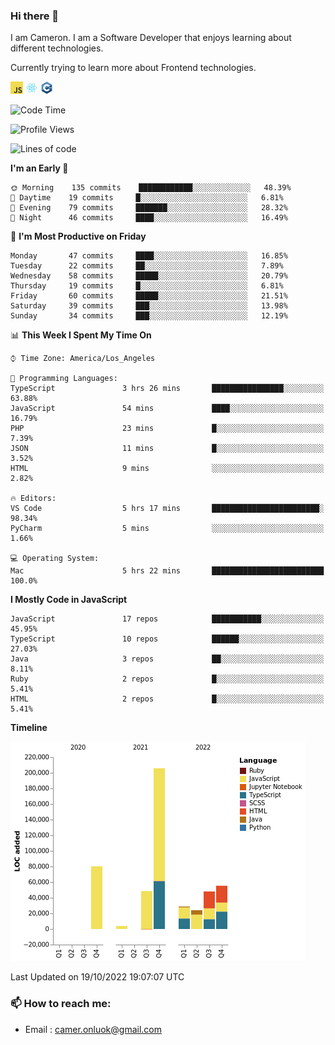 ### Hi there 👋

I am Cameron. I am a Software Developer that enjoys learning about different technologies.

Currently trying to learn more about Frontend technologies.


<code><img height="20" src="https://raw.githubusercontent.com/github/explore/80688e429a7d4ef2fca1e82350fe8e3517d3494d/topics/javascript/javascript.png"></code>
<code><img height="20" src="https://raw.githubusercontent.com/github/explore/80688e429a7d4ef2fca1e82350fe8e3517d3494d/topics/react/react.png"></code>
<code><img height="20" src="https://raw.githubusercontent.com/github/explore/80688e429a7d4ef2fca1e82350fe8e3517d3494d/topics/cpp/cpp.png"></code>



<!--START_SECTION:waka-->
![Code Time](http://img.shields.io/badge/Code%20Time-547%20hrs%2050%20mins-blue)

![Profile Views](http://img.shields.io/badge/Profile%20Views-1-blue)

![Lines of code](https://img.shields.io/badge/From%20Hello%20World%20I%27ve%20Written-494%20Thousand%20lines%20of%20code-blue)

**I'm an Early 🐤** 

```text
🌞 Morning    135 commits    ████████████░░░░░░░░░░░░░   48.39% 
🌆 Daytime    19 commits     █░░░░░░░░░░░░░░░░░░░░░░░░   6.81% 
🌃 Evening    79 commits     ███████░░░░░░░░░░░░░░░░░░   28.32% 
🌙 Night      46 commits     ████░░░░░░░░░░░░░░░░░░░░░   16.49%

```
📅 **I'm Most Productive on Friday** 

```text
Monday       47 commits     ████░░░░░░░░░░░░░░░░░░░░░   16.85% 
Tuesday      22 commits     ██░░░░░░░░░░░░░░░░░░░░░░░   7.89% 
Wednesday    58 commits     █████░░░░░░░░░░░░░░░░░░░░   20.79% 
Thursday     19 commits     █░░░░░░░░░░░░░░░░░░░░░░░░   6.81% 
Friday       60 commits     █████░░░░░░░░░░░░░░░░░░░░   21.51% 
Saturday     39 commits     ███░░░░░░░░░░░░░░░░░░░░░░   13.98% 
Sunday       34 commits     ███░░░░░░░░░░░░░░░░░░░░░░   12.19%

```


📊 **This Week I Spent My Time On** 

```text
⌚︎ Time Zone: America/Los_Angeles

💬 Programming Languages: 
TypeScript               3 hrs 26 mins       ████████████████░░░░░░░░░   63.88% 
JavaScript               54 mins             ████░░░░░░░░░░░░░░░░░░░░░   16.79% 
PHP                      23 mins             █░░░░░░░░░░░░░░░░░░░░░░░░   7.39% 
JSON                     11 mins             █░░░░░░░░░░░░░░░░░░░░░░░░   3.52% 
HTML                     9 mins              ░░░░░░░░░░░░░░░░░░░░░░░░░   2.82%

🔥 Editors: 
VS Code                  5 hrs 17 mins       ████████████████████████░   98.34% 
PyCharm                  5 mins              ░░░░░░░░░░░░░░░░░░░░░░░░░   1.66%

💻 Operating System: 
Mac                      5 hrs 22 mins       █████████████████████████   100.0%

```

**I Mostly Code in JavaScript** 

```text
JavaScript               17 repos            ███████████░░░░░░░░░░░░░░   45.95% 
TypeScript               10 repos            ██████░░░░░░░░░░░░░░░░░░░   27.03% 
Java                     3 repos             ██░░░░░░░░░░░░░░░░░░░░░░░   8.11% 
Ruby                     2 repos             █░░░░░░░░░░░░░░░░░░░░░░░░   5.41% 
HTML                     2 repos             █░░░░░░░░░░░░░░░░░░░░░░░░   5.41%

```


**Timeline**

![Chart not found](https://raw.githubusercontent.com/camer0nluo/camer0nluo/main/charts/bar_graph.png) 


 Last Updated on 19/10/2022 19:07:07 UTC
<!--END_SECTION:waka-->

### 📫 How to reach me:
- Email : camer.onluok@gmail.com
